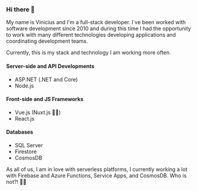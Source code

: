 ### Hi there 👋

My name is Vinicius and I'm a full-stack developer. I`ve been worked with software development since 2010 and during this time I had the opportunity to work with many different technologies developing applications and coordinating development teams.

Currently, this is my stack and technology I am working more often.

#### Server-side and API Developments
* ASP.NET (.NET and Core)
* Node.js

#### Front-side and JS Frameworks
* Vue.js (Nuxt.js 👌🏻)
* React.js

#### Databases
* SQL Server
* Firestore
* CosmosDB

As all of us, I am in love with serverless platforms, I currently working a lot with Firebase and Azure Functions, Service Apps, and CosmosDB. Who is not?! 🤷‍♂️
<!--
**vsantin/vsantin** is a ✨ _special_ ✨ repository because its `README.md` (this file) appears on your GitHub profile.

Here are some ideas to get you started:

- 🔭 I’m currently working on ...
- 🌱 I’m currently learning ...
- 👯 I’m looking to collaborate on ...
- 🤔 I’m looking for help with ...
- 💬 Ask me about ...
- 📫 How to reach me: ...
- 😄 Pronouns: ...
- ⚡ Fun fact: ...
-->
